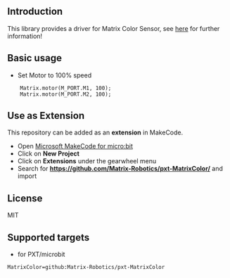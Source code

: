## Introduction

This library provides a driver for Matrix Color Sensor, see [here](https://matrixrobotics.com/) for further information!

## Basic usage

* Set Motor to 100% speed

```blocks
    Matrix.motor(M_PORT.M1, 100);
    Matrix.motor(M_PORT.M2, 100);
```

## Use as Extension

This repository can be added as an **extension** in MakeCode.

* Open [Microsoft MakeCode for micro:bit](https://makecode.microbit.org/)
* Click on **New Project**
* Click on **Extensions** under the gearwheel menu
* Search for **https://github.com/Matrix-Robotics/pxt-MatrixColor/** and import

## License

MIT

## Supported targets

* for PXT/microbit

```package
MatrixColor=github:Matrix-Robotics/pxt-MatrixColor
```
